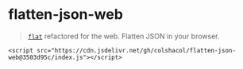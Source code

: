 # flatten-json-web
> [`flat`](https://github.com/hughsk/flat) refactored for the web. Flatten JSON in your browser.

```
<script src="https://cdn.jsdelivr.net/gh/colshacol/flatten-json-web@3503d95c/index.js"></script>
```
